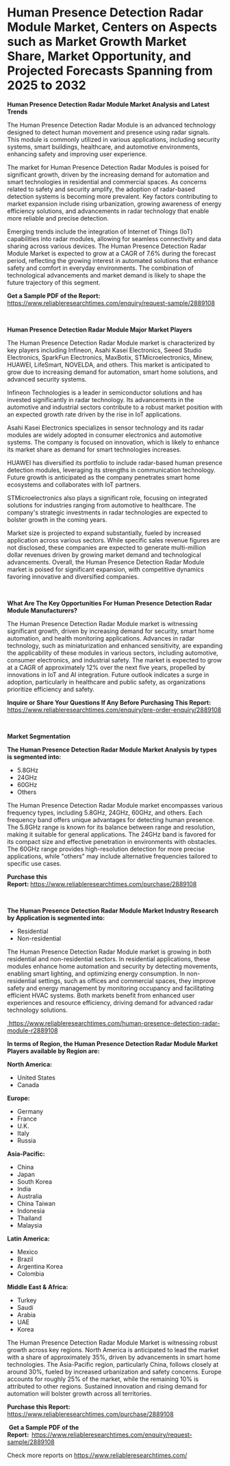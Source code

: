 <p><h1>Human Presence Detection Radar Module Market, Centers on Aspects such as Market Growth Market Share, Market Opportunity, and Projected Forecasts Spanning from 2025 to 2032</h1></p><p><strong>Human Presence Detection Radar Module Market Analysis and Latest Trends</strong></p>
<p><p>The Human Presence Detection Radar Module is an advanced technology designed to detect human movement and presence using radar signals. This module is commonly utilized in various applications, including security systems, smart buildings, healthcare, and automotive environments, enhancing safety and improving user experience. </p><p>The market for Human Presence Detection Radar Modules is poised for significant growth, driven by the increasing demand for automation and smart technologies in residential and commercial spaces. As concerns related to safety and security amplify, the adoption of radar-based detection systems is becoming more prevalent. Key factors contributing to market expansion include rising urbanization, growing awareness of energy efficiency solutions, and advancements in radar technology that enable more reliable and precise detection. </p><p>Emerging trends include the integration of Internet of Things (IoT) capabilities into radar modules, allowing for seamless connectivity and data sharing across various devices. The Human Presence Detection Radar Module Market is expected to grow at a CAGR of 7.6% during the forecast period, reflecting the growing interest in automated solutions that enhance safety and comfort in everyday environments. The combination of technological advancements and market demand is likely to shape the future trajectory of this segment.</p></p>
<p><strong>Get a Sample PDF of the Report:&nbsp;</strong> <a href="https://www.reliableresearchtimes.com/enquiry/request-sample/2889108?utm_campaign=2748&utm_medium=2&utm_source=Github&utm_content=ia&utm_term=14032025&utm_id=human-presence-detection-radar-module">https://www.reliableresearchtimes.com/enquiry/request-sample/2889108</a></p>
<p>&nbsp;</p>
<p><strong>Human Presence Detection Radar Module Major Market Players</strong></p>
<p><p>The Human Presence Detection Radar Module market is characterized by key players including Infineon, Asahi Kasei Electronics, Seeed Studio Electronics, SparkFun Electronics, MaxBotix, STMicroelectronics, Minew, HUAWEI, LifeSmart, NOVELDA, and others. This market is anticipated to grow due to increasing demand for automation, smart home solutions, and advanced security systems.</p><p>Infineon Technologies is a leader in semiconductor solutions and has invested significantly in radar technology. Its advancements in the automotive and industrial sectors contribute to a robust market position with an expected growth rate driven by the rise in IoT applications.</p><p>Asahi Kasei Electronics specializes in sensor technology and its radar modules are widely adopted in consumer electronics and automotive systems. The company is focused on innovation, which is likely to enhance its market share as demand for smart technologies increases.</p><p>HUAWEI has diversified its portfolio to include radar-based human presence detection modules, leveraging its strengths in communication technology. Future growth is anticipated as the company penetrates smart home ecosystems and collaborates with IoT partners.</p><p>STMicroelectronics also plays a significant role, focusing on integrated solutions for industries ranging from automotive to healthcare. The company's strategic investments in radar technologies are expected to bolster growth in the coming years.</p><p>Market size is projected to expand substantially, fueled by increased application across various sectors. While specific sales revenue figures are not disclosed, these companies are expected to generate multi-million dollar revenues driven by growing market demand and technological advancements. Overall, the Human Presence Detection Radar Module market is poised for significant expansion, with competitive dynamics favoring innovative and diversified companies.</p></p>
<p>&nbsp;</p>
<p><strong>What Are The Key Opportunities For Human Presence Detection Radar Module Manufacturers?</strong></p>
<p><p>The Human Presence Detection Radar Module market is witnessing significant growth, driven by increasing demand for security, smart home automation, and health monitoring applications. Advances in radar technology, such as miniaturization and enhanced sensitivity, are expanding the applicability of these modules in various sectors, including automotive, consumer electronics, and industrial safety. The market is expected to grow at a CAGR of approximately 12% over the next five years, propelled by innovations in IoT and AI integration. Future outlook indicates a surge in adoption, particularly in healthcare and public safety, as organizations prioritize efficiency and safety.</p></p>
<p><strong>Inquire or Share Your Questions If Any Before Purchasing This Report:</strong> <a href="https://www.reliableresearchtimes.com/enquiry/pre-order-enquiry/2889108?utm_campaign=2748&utm_medium=2&utm_source=Github&utm_content=ia&utm_term=14032025&utm_id=human-presence-detection-radar-module">https://www.reliableresearchtimes.com/enquiry/pre-order-enquiry/2889108</a></p>
<p>&nbsp;</p>
<p><strong>Market Segmentation</strong></p>
<p><strong>The Human Presence Detection Radar Module Market Analysis by types is segmented into:</strong></p>
<p><ul><li>5.8GHz</li><li>24GHz</li><li>60GHz</li><li>Others</li></ul></p>
<p><p>The Human Presence Detection Radar Module market encompasses various frequency types, including 5.8GHz, 24GHz, 60GHz, and others. Each frequency band offers unique advantages for detecting human presence. The 5.8GHz range is known for its balance between range and resolution, making it suitable for general applications. The 24GHz band is favored for its compact size and effective penetration in environments with obstacles. The 60GHz range provides high-resolution detection for more precise applications, while "others" may include alternative frequencies tailored to specific use cases.</p></p>
<p><strong>Purchase this Report:&nbsp;</strong><a href="https://www.reliableresearchtimes.com/purchase/2889108?utm_campaign=2748&utm_medium=2&utm_source=Github&utm_content=ia&utm_term=14032025&utm_id=human-presence-detection-radar-module">https://www.reliableresearchtimes.com/purchase/2889108</a></p>
<p>&nbsp;</p>
<p><strong>The Human Presence Detection Radar Module Market Industry Research by Application is segmented into:</strong></p>
<p><ul><li>Residential</li><li>Non-residential</li></ul></p>
<p><p>The Human Presence Detection Radar Module market is growing in both residential and non-residential sectors. In residential applications, these modules enhance home automation and security by detecting movements, enabling smart lighting, and optimizing energy consumption. In non-residential settings, such as offices and commercial spaces, they improve safety and energy management by monitoring occupancy and facilitating efficient HVAC systems. Both markets benefit from enhanced user experiences and resource efficiency, driving demand for advanced radar technology solutions.</p></p>
<p><a href="https://www.reliableresearchtimes.com/human-presence-detection-radar-module-r2889108?utm_campaign=2748&utm_medium=2&utm_source=Github&utm_content=ia&utm_term=14032025&utm_id=human-presence-detection-radar-module">&nbsp;https://www.reliableresearchtimes.com/human-presence-detection-radar-module-r2889108</a></p>
<p><strong>In terms of Region, the Human Presence Detection Radar Module Market Players available by Region are:</strong></p>
<p>
    <p> <strong> North America: </strong>
        <ul>
            <li>United States</li>
            <li>Canada</li>
        </ul>
        </p> 
    <p> <strong> Europe: </strong>
        <ul>
            <li>Germany</li>
            <li>France</li>
            <li>U.K.</li>
            <li>Italy</li>
            <li>Russia</li>
        </ul>
        </p> 
    <p> <strong> Asia-Pacific: </strong>
        <ul>
            <li>China</li>
            <li>Japan</li>
            <li>South Korea</li>
            <li>India</li>
            <li>Australia</li>
            <li>China Taiwan</li>
            <li>Indonesia</li>
            <li>Thailand</li>
            <li>Malaysia</li>
        </ul>
        </p> 
    <p> <strong> Latin America: </strong>
        <ul>
            <li>Mexico</li>
            <li>Brazil</li>
            <li>Argentina Korea</li>
            <li>Colombia</li>
        </ul>
        </p> 
    <p> <strong> Middle East & Africa: </strong>
        <ul>
            <li>Turkey</li>
            <li>Saudi</li>
            <li>Arabia</li>
            <li>UAE</li>
            <li>Korea</li>
        </ul>
    </p>
    </p>
<p><p>The Human Presence Detection Radar Module Market is witnessing robust growth across key regions. North America is anticipated to lead the market with a share of approximately 35%, driven by advancements in smart home technologies. The Asia-Pacific region, particularly China, follows closely at around 30%, fueled by increased urbanization and safety concerns. Europe accounts for roughly 25% of the market, while the remaining 10% is attributed to other regions. Sustained innovation and rising demand for automation will bolster growth across all territories.</p></p>
<p><strong>Purchase this Report: </strong><a href="https://www.reliableresearchtimes.com/purchase/2889108?utm_campaign=2748&utm_medium=2&utm_source=Github&utm_content=ia&utm_term=14032025&utm_id=human-presence-detection-radar-module">https://www.reliableresearchtimes.com/purchase/2889108</a></p>
<p>&nbsp;<strong>Get a Sample PDF of the Report:&nbsp;&nbsp;</strong><a href="https://www.reliableresearchtimes.com/enquiry/request-sample/2889108?utm_campaign=2748&utm_medium=2&utm_source=Github&utm_content=ia&utm_term=14032025&utm_id=human-presence-detection-radar-module">https://www.reliableresearchtimes.com/enquiry/request-sample/2889108</a></p>
<p><strong></strong></p>
<p>Check more reports on <a href="https://www.reliableresearchtimes.com/?utm_campaign=2748&utm_medium=2&utm_source=Github&utm_content=ia&utm_term=14032025&utm_id=human-presence-detection-radar-module">https://www.reliableresearchtimes.com/</a></p>